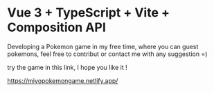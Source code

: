 # Vue 3 + TypeScript + Vite + Composition API

Developing a Pokemon game in my free time, where you can guest pokemons, feel free to contribut or contact me with any suggestion =) 

try the game in this link, I hope you like it !

https://miyopokemongame.netlify.app/
